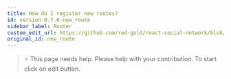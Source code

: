 ```yaml
---
title: How do I register new routes?
id: version-0.7.0-new_route
sidebar_label: Router
custom_edit_url: https://github.com/red-gold/react-social-network/blob/v0.7.0/README.md
original_id: new_route
---
```


 > ⭐️ This page needs help. Please help with your contribution. To start click on edit button.